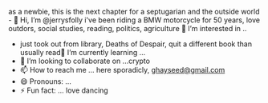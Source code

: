 as a newbie, this is the next chapter for a septugarian and the outside world  - 👋 Hi, I’m @jerrysfolly
i've been riding a BMW motorcycle for 50 years, love outdors, social studies, reading, politics, agriculture  👀 I’m interested in ..
- just took out from library,  Deaths of Despair,  quit a different book than usually read🌱 I’m currently learning ...
-  💞️ I’m looking to collaborate on ...crypto
- 📫 How to reach me ... here sporadicly,  ghayseed@gmail.com
- 😄 Pronouns: ...
- ⚡ Fun fact: ... love dancing 

<!---
jerrysfolly/jerrysfolly is a ✨ special ✨ repository because its `README.md` (this file) appears on your GitHub profile.
You can click the Preview link to take a look at your changes.
--->
